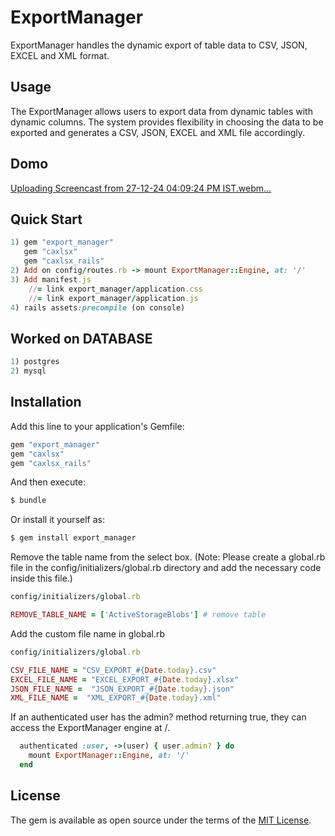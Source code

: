 # ExportManager
ExportManager handles the dynamic export of table data to CSV, JSON, EXCEL and XML format.

## Usage
The ExportManager allows users to export data from dynamic tables with dynamic columns. The system provides flexibility in choosing the data to be exported and generates a CSV, JSON, EXCEL and XML file accordingly.
## Domo
[Uploading Screencast from 27-12-24 04:09:24 PM IST.webm…]()

## Quick Start
```ruby
1) gem "export_manager"
   gem "caxlsx"
   gem "caxlsx_rails"
2) Add on config/routes.rb -> mount ExportManager::Engine, at: '/'
3) Add manifest.js
    //= link export_manager/application.css
    //= link export_manager/application.js
4) rails assets:precompile (on console)
```

## Worked on DATABASE
```ruby
1) postgres
2) mysql
```


## Installation
Add this line to your application's Gemfile:

```ruby
gem "export_manager"
gem "caxlsx"
gem "caxlsx_rails"
```

And then execute:
```bash
$ bundle
```

Or install it yourself as:
```bash
$ gem install export_manager
```


Remove the table name from the select box. (Note: Please create a global.rb file in the config/initializers/global.rb directory and add the necessary code inside this file.)
```ruby
config/initializers/global.rb

REMOVE_TABLE_NAME = ['ActiveStorageBlobs'] # remove table
```

Add the custom file name in global.rb
```ruby
config/initializers/global.rb

CSV_FILE_NAME = "CSV_EXPORT_#{Date.today}.csv"
EXCEL_FILE_NAME = "EXCEL_EXPORT_#{Date.today}.xlsx"
JSON_FILE_NAME =  "JSON_EXPORT_#{Date.today}.json"
XML_FILE_NAME =  "XML_EXPORT_#{Date.today}.xml"
```

If an authenticated user has the admin? method returning true, they can access the ExportManager engine at /.
```ruby
  authenticated :user, ->(user) { user.admin? } do
    mount ExportManager::Engine, at: '/'
  end
```
## License
The gem is available as open source under the terms of the [MIT License](https://opensource.org/licenses/MIT).
